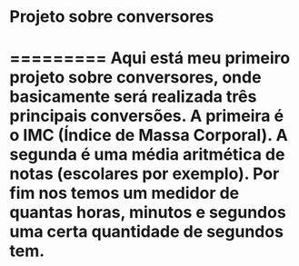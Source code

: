 # Projeto sobre conversores #
=========
  Aqui está meu primeiro projeto sobre conversores, onde basicamente será realizada três principais conversões. A primeira é o IMC (Índice de Massa Corporal). A segunda é uma média aritmética de notas (escolares por exemplo). Por fim nos temos um medidor de quantas horas, minutos e segundos uma certa quantidade de segundos tem.
==========
